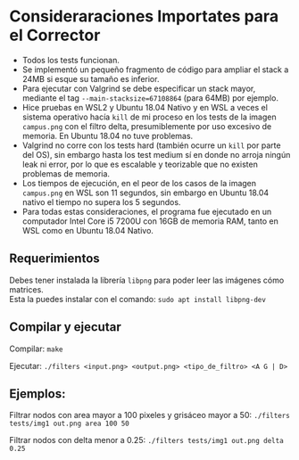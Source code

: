 # Consideraraciones Importates para el Corrector

- Todos los tests funcionan.
- Se implementó un pequeño fragmento de código para ampliar el stack a 24MB si esque su tamaño es inferior.
- Para ejecutar con Valgrind se debe especificar un stack mayor, mediante el tag `--main-stacksize=67108864` (para 64MB) por ejemplo.
- Hice pruebas en WSL2 y Ubuntu 18.04 Nativo y en WSL a veces el sistema operativo hacía `kill` de mi proceso en los tests de la imagen `campus.png` con el filtro delta, presumiblemente por uso excesivo de memoria. En Ubuntu 18.04 no tuve problemas.
- Valgrind no corre con los tests hard (también ocurre un `kill` por parte del OS), sin embargo hasta los test medium sí en donde no arroja ningún leak ni error, por lo que es escalable y teorizable que no existen problemas de memoria.
- Los tiempos de ejecución, en el peor de los casos de la imagen `campus.png` en WSL son 11 segundos, sin embargo en Ubuntu 18.04 nativo el tiempo no supera los 5 segundos.
- Para todas estas consideraciones, el programa fue ejecutado en un computador Intel Core i5 7200U con 16GB de memoria RAM, tanto en WSL como en Ubuntu 18.04 Nativo.

## Requerimientos
Debes tener instalada la librería `libpng` para poder leer las imágenes cómo matrices.  
Esta la puedes instalar con el comando:
```sudo apt install libpng-dev```

## Compilar y ejecutar
Compilar:
```make```

Ejecutar:
```./filters <input.png> <output.png> <tipo_de_filtro> <A G | D>```

## Ejemplos:
Filtrar nodos con area mayor a 100 pixeles y grisáceo mayor a 50:
```./filters tests/img1 out.png area 100 50```

Filtrar nodos con delta menor a 0.25:
```./filters tests/img1 out.png delta 0.25```

